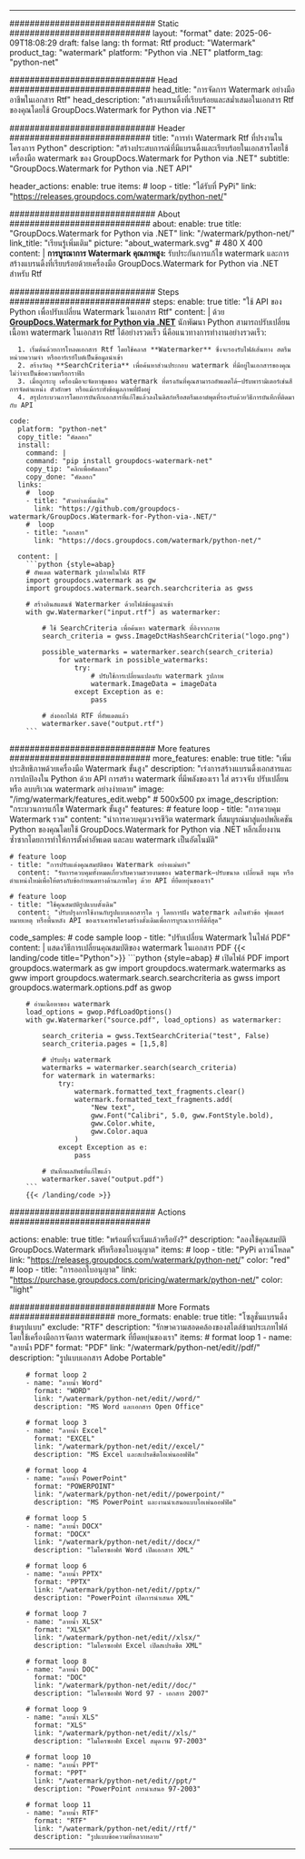 
---
############################# Static ############################
layout: "format"
date:  2025-06-09T18:08:29
draft: false
lang: th
format: Rtf
product: "Watermark"
product_tag: "watermark"
platform: "Python via .NET"
platform_tag: "python-net"

############################# Head ############################
head_title: "การจัดการ Watermark อย่างมืออาชีพในเอกสาร Rtf"
head_description: "สร้างแบรนดิ้งที่เรียบร้อยและสม่ำเสมอในเอกสาร Rtf ของคุณโดยใช้ GroupDocs.Watermark for Python via .NET"

############################# Header ############################
title: "การทำ Watermark Rtf ที่ปรงานในโครงการ Python" 
description: "สร้างประสบการณ์ที่มีแบรนดิ้งและเรียบร้อยในเอกสารโดยใช้เครื่องมือ watermark ของ GroupDocs.Watermark for Python via .NET"
subtitle: "GroupDocs.Watermark for Python via .NET API" 

header_actions:
  enable: true
  items:
    #  loop
    - title: "ได้รับที่ PyPi"
      link: "https://releases.groupdocs.com/watermark/python-net/"
      
############################# About ############################
about:
    enable: true
    title: "GroupDocs.Watermark for Python via .NET"
    link: "/watermark/python-net/"
    link_title: "เรียนรู้เพิ่มเติม"
    picture: "about_watermark.svg" # 480 X 400
    content: |
       **การบูรณาการ Watermark คุณภาพสูง:** รับประกันการแก้ไข watermark และการสร้างแบรนดิ้งที่เรียบร้อยด้วยเครื่องมือ GroupDocs.Watermark for Python via .NET สำหรับ Rtf

############################# Steps ############################
steps:
    enable: true
    title: "ใช้ API ของ Python เพื่อปรับเปลี่ยน Watermark ในเอกสาร Rtf"
    content: |
      ด้วย **[GroupDocs.Watermark for Python via .NET](https://products.groupdocs.com/watermark/python-net/)** นักพัฒนา Python สามารถปรับเปลี่ยนเนื้อหา watermark ในเอกสาร Rtf ได้อย่างรวดเร็ว นี่คือแนวทางการทำงานอย่างรวดเร็ว:
      
      1. เริ่มต้นด้วยการโหลดเอกสาร Rtf โดยใช้คลาส **Watermarker** ซึ่งจะรองรับไฟล์เส้นทาง สตรีมหน่วยความจำ หรืออาร์เรย์ไบต์เป็นข้อมูลนำเข้า
      2. สร้างวัตถุ **SearchCriteria** เพื่อค้นหาส่วนประกอบ watermark ที่มีอยู่ในเอกสารของคุณไม่ว่าจะเป็นข้อความหรือกราฟิก
      3. เมื่อถูกระบุ เครื่องมือจะจัดหาชุดของ watermark ที่ตรงกันที่คุณสามารถอัพเดตได้—ปรับพารามิเตอร์เช่นสี การจัดตำแหน่ง ตัวอักษร หรือแม้กระทั่งข้อมูลภาพที่ฝังอยู่
      4. สรุปกระบวนการโดยการบันทึกเอกสารที่แก้ไขแล้วลงในดิสก์หรือสตรีมเอาต์พุตที่รองรับด้วยวิธีการบันทึกที่ติดมากับ API
   
    code:
      platform: "python-net"
      copy_title: "คัดลอก"
      install:
        command: |
        command: "pip install groupdocs-watermark-net"
        copy_tip: "คลิกเพื่อคัดลอก"
        copy_done: "คัดลอก"
      links:
        #  loop
        - title: "ตัวอย่างเพิ่มเติม"
          link: "https://github.com/groupdocs-watermark/GroupDocs.Watermark-for-Python-via-.NET/"
        #  loop
        - title: "เอกสาร"
          link: "https://docs.groupdocs.com/watermark/python-net/"
          
      content: |
        ```python {style=abap}
        # อัพเดต watermark รูปภาพในไฟล์ RTF
        import groupdocs.watermark as gw
        import groupdocs.watermark.search.searchcriteria as gwss

        # สร้างอินสแตนซ์ Watermarker ด้วยไฟล์ข้อมูลนำเข้า
        with gw.Watermarker("input.rtf") as watermarker:

            # ใช้ SearchCriteria เพื่อค้นหา watermark ที่อิงจากภาพ
            search_criteria = gwss.ImageDctHashSearchCriteria("logo.png")

            possible_watermarks = watermarker.search(search_criteria)
                for watermark in possible_watermarks:
                    try:
                        # ปรับใช้การเปลี่ยนแปลงกับ watermark รูปภาพ
                        watermark.ImageData = imageData
                    except Exception as e:
                        pass

            # ส่งออกไฟล์ RTF ที่อัพเดตแล้ว
            watermarker.save("output.rtf")
        ```     

############################# More features ############################
more_features:
  enable: true
  title: "เพิ่มประสิทธิภาพด้วยเครื่องมือ Watermark ขั้นสูง"
  description: "เร่งการสร้างแบรนดิ้งเอกสารและการปกป้องใน Python ด้วย API การสร้าง watermark ที่มีพลังของเรา ใส่ ตรวจจับ ปรับเปลี่ยน หรือ ลบบริเวณ watermark อย่างง่ายดาย"
  image: "/img/watermark/features_edit.webp" # 500x500 px
  image_description: "กระบวนการแก้ไข Watermark ขั้นสูง"
  features:
    # feature loop
    - title: "การควบคุม Watermark รวม"
      content: "นำการควบคุมวงจรชีวิต watermark ที่สมบูรณ์มาสู่แอปพลิเคชัน Python ของคุณโดยใช้ GroupDocs.Watermark for Python via .NET หลีกเลี่ยงงานซ้ำซากโดยการทำให้การตั้งค่าอัพเดต และลบ watermark เป็นอัตโนมัติ"

    # feature loop
    - title: "การปรับแต่งคุณสมบัติของ Watermark อย่างแม่นยำ"
      content: "รับการควบคุมทั้งหมดเกี่ยวกับความสวยงามของ watermark—ปรับขนาด เปลี่ยนสี หมุน หรือตำแหน่งใหม่เพื่อให้ตรงกับข้อกำหนดทางด้านภาพใดๆ ด้วย API ที่ยืดหยุ่นของเรา"

    # feature loop
    - title: "ใช้คุณสมบัติรูปแบบดั้งเดิม"
      content: "ปรับปรุงการใช้งานกับรูปแบบเอกสารใด ๆ โดยการฝัง watermark ลงในหัวข้อ ฟุตเตอร์ หมายเหตุ หรือพื้นหลัง API ของเราเคารพโครงสร้างดั้งเดิมเพื่อการบูรณาการที่ดีที่สุด"
      
  code_samples:
    # code sample loop
    - title: "ปรับเปลี่ยน Watermark ในไฟล์ PDF"
      content: |
        แสดงวิธีการเปลี่ยนคุณสมบัติของ watermark ในเอกสาร PDF
        {{< landing/code title="Python">}}
        ```python {style=abap}
        # เปิดไฟล์ PDF
        import groupdocs.watermark as gw
        import groupdocs.watermark.watermarks as gww
        import groupdocs.watermark.search.searchcriteria as gwss
        import groupdocs.watermark.options.pdf as gwop

        # อ่านเนื้อหาของ watermark
        load_options = gwop.PdfLoadOptions()
        with gw.Watermarker("source.pdf", load_options) as watermarker:

            search_criteria = gwss.TextSearchCriteria("test", False)
            search_criteria.pages = [1,5,8]

            # ปรับปรุง watermark
            watermarks = watermarker.search(search_criteria)
            for watermark in watermarks:
                try:
                    watermark.formatted_text_fragments.clear()
                    watermark.formatted_text_fragments.add(
                        "New text", 
                        gww.Font("Calibri", 5.0, gww.FontStyle.bold), 
                        gww.Color.white, 
                        gww.Color.aqua
                    )
                except Exception as e:
                    pass
        
            # บันทึกผลลัพธ์ที่แก้ไขแล้ว
            watermarker.save("output.pdf")
        ```
        {{< /landing/code >}}


############################# Actions ############################

actions:
  enable: true
  title: "พร้อมที่จะเริ่มแล้วหรือยัง?"
  description: "ลองใช้คุณสมบัติ GroupDocs.Watermark ฟรีหรือขอใบอนุญาต"
  items:
    #  loop
    - title: "PyPi ดาวน์โหลด"
      link: "https://releases.groupdocs.com/watermark/python-net/"
      color: "red"
        #  loop
    - title: "การออกใบอนุญาต"
      link: "https://purchase.groupdocs.com/pricing/watermark/python-net/"
      color: "light"


############################# More Formats #####################
more_formats:
    enable: true
    title: "โซลูชั่นแบรนดิ้งข้ามรูปแบบ"
    exclude: "RTF"
    description: "รักษาความสอดคล้องของสไตล์ข้ามประเภทไฟล์โดยใช้เครื่องมือการจัดการ watermark ที่ยืดหยุ่นของเรา"
    items: 
        # format loop 1
        - name: "ลายน้ำ PDF"
          format: "PDF"
          link: "/watermark/python-net/edit//pdf/"
          description: "รูปแบบเอกสาร Adobe Portable"

        # format loop 2
        - name: "ลายน้ำ Word"
          format: "WORD"
          link: "/watermark/python-net/edit//word/"
          description: "MS Word และเอกสาร Open Office"
          
        # format loop 3
        - name: "ลายน้ำ Excel"
          format: "EXCEL"
          link: "/watermark/python-net/edit//excel/"
          description: "MS Excel และสเปรดชีตโอเพ่นออฟฟิศ"

        # format loop 4
        - name: "ลายน้ำ PowerPoint"
          format: "POWERPOINT"
          link: "/watermark/python-net/edit//powerpoint/"
          description: "MS PowerPoint และงานนำเสนอแบบโอเพ่นออฟฟิศ"

        # format loop 5
        - name: "ลายน้ำ DOCX"
          format: "DOCX"
          link: "/watermark/python-net/edit//docx/"
          description: "ไมโครซอฟท์ Word เปิดเอกสาร XML"
          
        # format loop 6
        - name: "ลายน้ำ PPTX"
          format: "PPTX"
          link: "/watermark/python-net/edit//pptx/"
          description: "PowerPoint เปิดการนำเสนอ XML"
          
        # format loop 7
        - name: "ลายน้ำ XLSX"
          format: "XLSX"
          link: "/watermark/python-net/edit//xlsx/"
          description: "ไมโครซอฟท์ Excel เปิดสเปรดชีต XML"

        # format loop 8
        - name: "ลายน้ำ DOC"
          format: "DOC"
          link: "/watermark/python-net/edit//doc/"
          description: "ไมโครซอฟท์ Word 97 - เอกสาร 2007"

        # format loop 9
        - name: "ลายน้ำ XLS"
          format: "XLS"
          link: "/watermark/python-net/edit//xls/"
          description: "ไมโครซอฟท์ Excel สมุดงาน 97-2003"

        # format loop 10
        - name: "ลายน้ำ PPT"
          format: "PPT"
          link: "/watermark/python-net/edit//ppt/"
          description: "PowerPoint การนำเสนอ 97-2003"

        # format loop 11
        - name: "ลายน้ำ RTF"
          format: "RTF"
          link: "/watermark/python-net/edit//rtf/"
          description: "รูปแบบข้อความที่หลากหลาย"

---